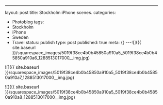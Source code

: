 ---
layout: post
title: Stockholm iPhone scenes.
categories:
- Photoblog
tags:
- Stockholm
- iPhone
- Sweden
- Travel
status: publish
type: post
published: true
meta: {}
---![]({{ site.baseurl }}/squarespace_images/5019f38ce4b0b45850a910a5_5019f38ce4b0b45850a910a6_1288513017000__img.jpg)
  

  
   
![]({{ site.baseurl }}/squarespace_images/5019f38ce4b0b45850a910a5_5019f38ce4b0b45850a910a7_1288513017000__img.jpg)
  

  
   
![]({{ site.baseurl }}/squarespace_images/5019f38ce4b0b45850a910a5_5019f38ce4b0b45850a910a8_1288513017000__img.jpg)
